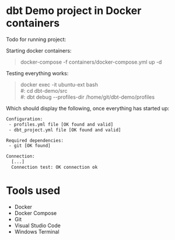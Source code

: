 # dbt Demo project in Docker containers

Todo for running project:

Starting docker containers:
> docker-compose -f containers/docker-compose.yml up -d

Testing everything works:

> docker exec -it ubuntu-ext bash \
> #: cd dbt-demo/src \
> #: dbt debug --profiles-dir /home/git/dbt-demo/profiles

Which should display the following, once everything has started up:

```bash
Configuration:
 - profiles.yml file [OK found and valid]
 - dbt_project.yml file [OK found and valid]

Required dependencies:
 - git [OK found]

Connection:
  [...]
  Connection test: OK connection ok
```


# Tools used

* Docker
* Docker Compose
* Git
* Visual Studio Code
* Windows Terminal

